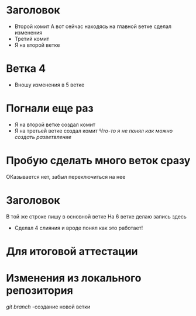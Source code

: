 # Заголовок
* Второй комит
А вот сейчас находясь на главной ветке сделал изменения
* Третий комит
* Я на второй ветке

# Ветка 4
* Вношу изменения в 5 ветке
# Погнали еще раз
* Я на второй ветке создал комит
* Я на третьей ветке создал комит
_Что-то я не понял как можно создать разветвление_


# Пробую сделать много веток сразу
ОКазывается нет, забыл переключиться на нее

# Заголовок
В той же строке пишу в основной ветке
На 6 ветке делаю запись здесь
* Сделал 4 слияния и вроде понял как это работает!

# Для итоговой аттестации
 # Изменения из локального репозитория
 _git branch_ -создание новой ветки
